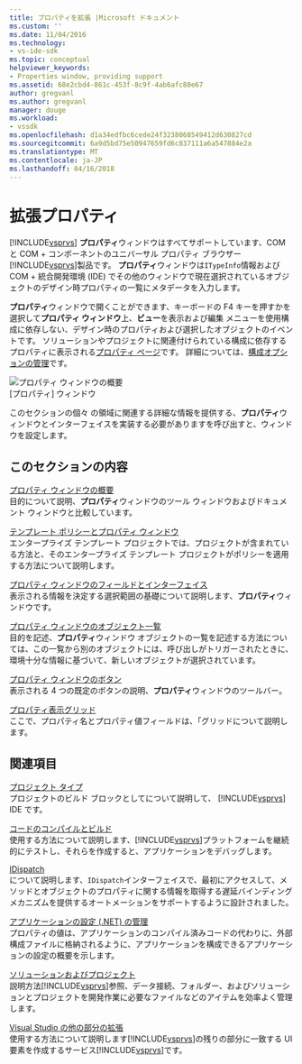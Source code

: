 ```yaml
---
title: プロパティを拡張 |Microsoft ドキュメント
ms.custom: ''
ms.date: 11/04/2016
ms.technology:
- vs-ide-sdk
ms.topic: conceptual
helpviewer_keywords:
- Properties window, providing support
ms.assetid: 68e2cbd4-861c-453f-8c9f-4ab6afc80e67
author: gregvanl
ms.author: gregvanl
manager: douge
ms.workload:
- vssdk
ms.openlocfilehash: d1a34edfbc6cede24f3238068549412d630827cd
ms.sourcegitcommit: 6a9d5bd75e50947659fd6c837111a6a547884e2a
ms.translationtype: MT
ms.contentlocale: ja-JP
ms.lasthandoff: 04/16/2018
---
```

# <a name="extending-properties"></a>拡張プロパティ
[!INCLUDE[vsprvs](../../code-quality/includes/vsprvs_md.md)] **プロパティ**ウィンドウはすべてサポートしています、COM と COM + コンポーネントのユニバーサル プロパティ ブラウザー[!INCLUDE[vsprvs](../../code-quality/includes/vsprvs_md.md)]製品です。 **プロパティ**ウィンドウは`ITypeInfo`情報および COM + 統合開発環境 (IDE) でその他のウィンドウで現在選択されているオブジェクトのデザイン時プロパティの一覧にメタデータを入力します。  
  
 **プロパティ**ウィンドウで開くことができます、キーボードの F4 キーを押すかを選択して**プロパティ ウィンドウ**上、**ビュー**を表示および編集 メニューを使用構成に依存しない、デザイン時のプロパティおよび選択したオブジェクトのイベントです。 ソリューションやプロジェクトに関連付けられている構成に依存するプロパティに表示される[プロパティ ページ](../../extensibility/internals/property-pages.md)です。 詳細については、[構成オプションの管理](../../extensibility/internals/managing-configuration-options.md)です。  
  
 ![プロパティ ウィンドウの概要](../../extensibility/internals/media/vspropertieswindow.png "vsPropertiesWindow")  
[プロパティ] ウィンドウ  
  
 このセクションの個々 の領域に関連する詳細な情報を提供する、**プロパティ**ウィンドウとインターフェイスを実装する必要がありますを呼び出すと、ウィンドウを設定します。  
  
## <a name="in-this-section"></a>このセクションの内容  
 [プロパティ ウィンドウの概要](../../extensibility/internals/properties-window-overview.md)  
 目的について説明、**プロパティ**ウィンドウのツール ウィンドウおよびドキュメント ウィンドウと比較しています。  
  
 [テンプレート ポリシーとプロパティ ウィンドウ](../../extensibility/internals/template-policy-and-the-properties-window.md)  
 エンタープライズ テンプレート プロジェクトでは、プロジェクトが含まれている方法と、そのエンタープライズ テンプレート プロジェクトがポリシーを適用する方法について説明します。  
  
 [プロパティ ウィンドウのフィールドとインターフェイス](../../extensibility/internals/properties-window-fields-and-interfaces.md)  
 表示される情報を決定する選択範囲の基礎について説明します、**プロパティ**ウィンドウです。  
  
 [プロパティ ウィンドウのオブジェクト一覧](../../extensibility/internals/properties-window-object-list.md)  
 目的を記述、**プロパティ**ウィンドウ オブジェクトの一覧を記述する方法については、この一覧から別のオブジェクトには、呼び出しがトリガーされたときに、環境十分な情報に基づいて、新しいオブジェクトが選択されています。  
  
 [プロパティ ウィンドウのボタン](../../extensibility/internals/properties-window-buttons.md)  
 表示される 4 つの既定のボタンの説明、**プロパティ**ウィンドウのツールバー。  
  
 [プロパティ表示グリッド](../../extensibility/internals/properties-display-grid.md)  
 ここで、プロパティ名とプロパティ値フィールドは、「グリッドについて説明します。  
  
## <a name="related-sections"></a>関連項目  
 [プロジェクト タイプ](../../extensibility/internals/project-types.md)  
 プロジェクトのビルド ブロックとしてについて説明して、 [!INCLUDE[vsprvs](../../code-quality/includes/vsprvs_md.md)] IDE です。  
  
 [コードのコンパイルとビルド](../../ide/compiling-and-building-in-visual-studio.md)  
 使用する方法について説明します、[!INCLUDE[vsprvs](../../code-quality/includes/vsprvs_md.md)]プラットフォームを継続的にテストし、それらを作成すると、アプリケーションをデバッグします。  
  
 [IDispatch](https://msdn.microsoft.com/library/windows/desktop/ms221608.aspx)  
 について説明します、`IDispatch`インターフェイスで、最初にアクセスして、メソッドとオブジェクトのプロパティに関する情報を取得する遅延バインディング メカニズムを提供するオートメーションをサポートするように設計されました。  
  
 [アプリケーションの設定 (.NET) の管理](../../ide/managing-application-settings-dotnet.md)  
 プロパティの値は、アプリケーションのコンパイル済みコードの代わりに、外部構成ファイルに格納されるように、アプリケーションを構成できるアプリケーションの設定の概要を示します。  
  
 [ソリューションおよびプロジェクト](../../ide/solutions-and-projects-in-visual-studio.md)  
 説明方法[!INCLUDE[vsprvs](../../code-quality/includes/vsprvs_md.md)]参照、データ接続、フォルダー、およびソリューションとプロジェクトを開発作業に必要なファイルなどのアイテムを効率よく管理します。  
  
 [Visual Studio の他の部分の拡張](../../extensibility/extending-other-parts-of-visual-studio.md)  
 使用する方法について説明します[!INCLUDE[vsprvs](../../code-quality/includes/vsprvs_md.md)]の残りの部分に一致する UI 要素を作成するサービス[!INCLUDE[vsprvs](../../code-quality/includes/vsprvs_md.md)]です。